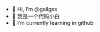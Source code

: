 - 👋 Hi, I’m @gailgss
- 👀 我是一个代码小白
- 🌱 I’m currently learning in github

<!---
gailgss/gailgss is a ✨ special ✨ repository because its `README.md` (this file) appears on your GitHub profile.
You can click the Preview link to take a look at your changes.
--->
